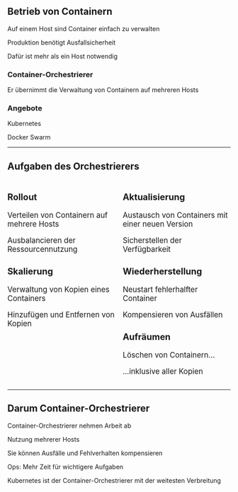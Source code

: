 ## Betrieb von Containern

Auf einem Host sind Container einfach zu verwalten

Produktion benötigt Ausfallsicherheit

Dafür ist mehr als ein Host notwendig

### Container-Orchestrierer

Er übernimmt die Verwaltung von Containern auf mehreren Hosts

### Angebote

Kubernetes

Docker Swarm

---

## Aufgaben des Orchestrierers

<div style="display: grid; grid-template-columns: 1fr 1fr; grid-gap: 1em; text-align: left; font-size: larger;">

<div>

### Rollout

Verteilen von Containern auf mehrere Hosts

Ausbalancieren der Ressourcennutzung

### Skalierung

Verwaltung von Kopien eines Containers

Hinzufügen und Entfernen von Kopien

</div>
<div>

### Aktualisierung

Austausch von Containers mit einer neuen Version

Sicherstellen der Verfügbarkeit

### Wiederherstellung

Neustart fehlerhalfter Container

Kompensieren von Ausfällen

### Aufräumen

Löschen von Containern...

...inklusive aller Kopien

</div>

</div>

---

## Darum Container-Orchestrierer

Container-Orchestrierer nehmen Arbeit ab

Nutzung mehrerer Hosts

Sie können Ausfälle und Fehlverhalten kompensieren

Ops: Mehr Zeit für wichtigere Aufgaben

Kubernetes ist der Container-Orchestrierer mit der weitesten Verbreitung
